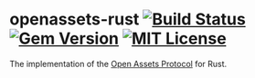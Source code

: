 # openassets-rust [![Build Status](https://travis-ci.org/chaintope/openassets-rust.svg?branch=master)](https://travis-ci.org/chaintope/openassets-rust) [![Gem Version](https://badge.fury.io/rb/openassets-rust.svg)](https://badge.fury.io/rb/openassets-rust) [![MIT License](http://img.shields.io/badge/license-MIT-blue.svg?style=flat)](LICENSE)

The implementation of the [Open Assets Protocol](https://github.com/OpenAssets/open-assets-protocol) for Rust.

